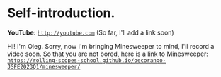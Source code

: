 # Self-introduction.

**YouTube:** <code>http://youtube.com</code> (So far, I'll add a link soon) 

Hi! I'm Oleg.
Sorry, now I'm bringing Minesweeper to mind, I'll record a video soon.
So that you are not bored, here is a link to Minesweeper: <code>
https://rolling-scopes-school.github.io/oecorango-JSFE2023Q1/minesweeper/
</code>